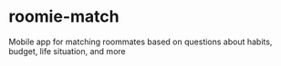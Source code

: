 # roomie-match
Mobile app for matching roommates based on questions about habits, budget, life situation, and more
